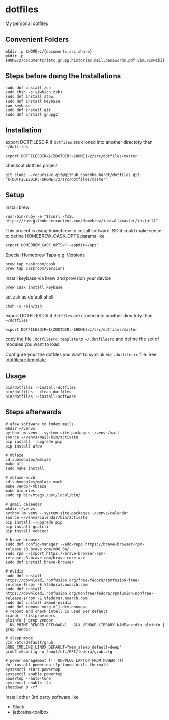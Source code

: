 # dotfiles
My personal dotfiles

## Convenient Folders

    mkdir -p $HOME/z/{documents,src,share}
    mkdir -p $HOME/z/documents/{etc,gnupg,histories,mail,passwords,pdf,vim,vimwiki}

## Steps before doing the Installations

    sudo dnf install zsh
    sudo chsh -s $(which zsh)
    sudo dnf install stow
    sudo dnf install keybase
    run_keybase
    sudo dnf install git
    sudo dnf install gnupg2

## Installation

export DOTFILESDIR if `dotfiles` are cloned into another directoty than `~/dotfiles`

    export DOTFILESDIR=${ZDOTDIR:-$HOME}/z/src/dotfiles/master

checkout dotfiles project

    git clone --recursive git@github.com:mbauhardt/dotfiles.git "${DOTFILESDIR:-$HOME}/z/src/dotfiles/master"

## Setup
Install brew

    /usr/bin/ruby -e "$(curl -fsSL https://raw.githubusercontent.com/Homebrew/install/master/install)"

This project is using homebrew to install software. SO it could make sense to define HOMEBREW_CASK_OPTS params like

    export HOMEBREW_CASK_OPTS="--appdir=/opt"

Special Homebrew Taps e.g. Versions

    brew tap caskroom/cask
    brew tap caskroom/versions

Install keybase via brew and provision your device

    brew cask install keybase

set zsh as default shell

    chsh -s /bin/zsh

export DOTFILESDIR if `dotfiles` are cloned into another directoty than `~/dotfiles`

    export DOTFILESDIR=${ZDOTDIR:-$HOME}/z/src/dotfiles/master

copy the file `.dotfilesrc.template` to `~/.dotfilesrc` and define the set of modules you want to load 

Configure your the dotfiles you want to symlink via `.dotfilesrc` file. See [.dotfilesrc.template](.dotfilesrc.template)


## Usage


    bin/dotfiles --install-dotfiles
    bin/dotfiles --clean-dotfiles
    bin/dotfiles --install-software


## Steps afterwards

    # afew software to index mails
    mkdir ~/venvs
    python -m venv --system-site-packages ~/venvs/mail
    source ~/venvs/mail/bin/activate
    pip install --upgrade pip
    pip install afew

    # mblaze
    cd submodules/mblaze
    make all
    sudo make install

    # mblaze-much
    cd submodules/mblaze-much
    make vendor-mblaze
    make binaries
    sudo cp bin/mtags /usr/local/bin/

    # gmail calendar
    mkdir ~/venvs
    python -m venv --system-site-packages ~/venvs/calendar
    source ~/venvs/calendar/bin/activate
    pip install --upgrade pip
    pip install gcalcli
    pip install vobject

    # brave browser
    sudo dnf config-manager --add-repo https://brave-browser-rpm-release.s3.brave.com/x86_64/
    sudo rpm --import https://brave-browser-rpm-release.s3.brave.com/brave-core.asc
    sudo dnf install brave-browser

    # nvidia
    sudo dnf install https://download1.rpmfusion.org/free/fedora/rpmfusion-free-release-$(rpm -E %fedora).noarch.rpm
    sudo dnf install https://download1.rpmfusion.org/nonfree/fedora/rpmfusion-nonfree-release-$(rpm -E %fedora).noarch.rpm
    sudo dnf install akmod-nvidia
    sudo dnf remove xorg-x11-drv-nouveau
    # reboot and check intell is used per default
    xrandr --listproviders
    glxinfo | grep vendor 
    __NV_PRIME_RENDER_OFFLOAD=1 __GLX_VENDOR_LIBRARY_NAME=nvidia glxinfo | grep vendor

    # sleep mode 
    vim /etc/default/grub
    GRUB_CMDLINE_LINUX_DEFAULT="mem_sleep_default=deep"
    grub2-mkconfig -o /boot/efi/EFI/fedora/grub.cfg

    # power management !!! UNPPLUG LAPTOP FROM POWER !!!
    dnf install powertop tlp tuned-utils thermald
    systemctl start powertop
    systemctl enable powertop
    powertop --auto-tune
    systemctl enable tlp
    shutdown 0 -rf


Install other 3rd party software like
* Slack
* jetbrains-toolbox


